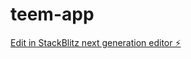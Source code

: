# teem-app

[Edit in StackBlitz next generation editor ⚡️](https://stackblitz.com/~/github.com/kvakili813/teem-app)
